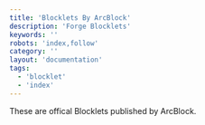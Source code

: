 ```yaml
---
title: 'Blocklets By ArcBlock'
description: 'Forge Blocklets'
keywords: ''
robots: 'index,follow'
category: ''
layout: 'documentation'
tags:
  - 'blocklet'
  - 'index'
---
```


These are offical Blocklets published by ArcBlock.
